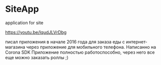 # SiteApp
application for site

https://youtu.be/lqudJLVrDbg

писал приложения в начале 2016 года для заказа еды с интернет-магазина через приложение для мобильного телефона.
Написанно на Corona SDK
Приложение полностью работоспособно, через него все еще можно заказать роллы ;)
